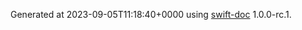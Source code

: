 Generated at 2023-09-05T11:18:40+0000 using [swift-doc](https://github.com/SwiftDocOrg/swift-doc) 1.0.0-rc.1.
